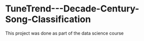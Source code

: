 # TuneTrend---Decade-Century-Song-Classification
This project was done as part of the data science course
